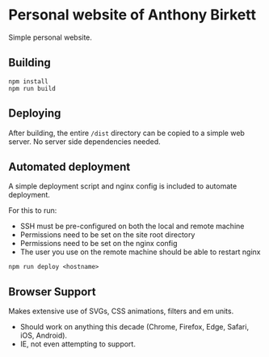 # Personal website of Anthony Birkett

Simple personal website.

## Building

```shell script
npm install
npm run build
```

## Deploying

After building, the entire `/dist` directory can be copied to a simple web server.
No server side dependencies needed.

## Automated deployment

A simple deployment script and nginx config is included to automate deployment.

For this to run:

-   SSH must be pre-configured on both the local and remote machine
-   Permissions need to be set on the site root directory
-   Permissions need to be set on the nginx config
-   The user you use on the remote machine should be able to restart nginx

```shell script
npm run deploy <hostname>
```

## Browser Support

Makes extensive use of SVGs, CSS animations, filters and em units.

-   Should work on anything this decade (Chrome, Firefox, Edge, Safari, iOS, Android).
-   IE, not even attempting to support.
